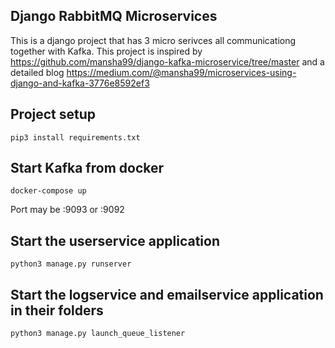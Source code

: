 ## Django RabbitMQ Microservices
This is a django project that has 3 micro serivces all communicationg together with Kafka. This project is inspired by https://github.com/mansha99/django-kafka-microservice/tree/master and a detailed blog https://medium.com/@mansha99/microservices-using-django-and-kafka-3776e8592ef3

## Project setup
```
pip3 install requirements.txt
```

## Start Kafka from docker
```
docker-compose up
```

Port may be :9093 or :9092

## Start the userservice application
```
python3 manage.py runserver
```

## Start the logservice and emailservice application in their folders
```
python3 manage.py launch_queue_listener
```
